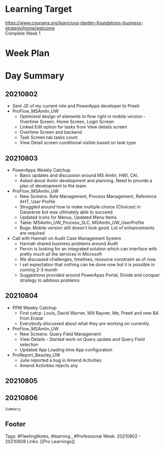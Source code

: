 # Learning Target  

https://www.coursera.org/learn/uva-darden-foundations-business-strategy/home/welcome  
Complete Week 1   
    

# Week Plan  

  

# Day Summary 
## 20210802
- Sent JD of my current role and PowerApps developer to Preeti
- ProFlow_MSAmlin_UW
	- Optimized design of elements to flow right in mobile version - Overtime Screen, Home Screen, Login Screen
	- Linked Edit option for tasks from View details screen
	- Overtime Screen and backend
	- Task Screen tab tasks count
	- View Detail screen conditional visible based on task type

## 20210803
- PowerApps Weekly Catchup
	- Basic updates and discussion around MS Amlin, HWI, CAI.
	- Asked about Amlin development and planning. Need to provide a plan of development to the team.
- ProFlow_MSAmlin_UW
	- New Screens: Role Management, Process Management, Reference AHT, User Profile
	- Struggled around how to make multiple choice (Choices) in Dataverse but was ultimately able to succeed
	- Updated Icons for Menus, Updated Menu Items
	- Table: MSAmlin_UW_Process_SLC, MSAmlin_UW_UserProfile
	- Bugs: Mobile version still doesn't look good. Lot of enhancements are required
- Call with Hannah on Audit Case Management System
	- Hannah shared business problems around Audit
	- Pervin is looking for an integrated solution which can interface with pretty much all the services in Microsoft
	- We discussed challenges, timelines, resource constraint as of now.
	- I set expectation that nothing can be done now but it is possible in coming 2-3 month
	- Suggestions provided around PowerApps Portal, Divide and conquer strategy to address problems

## 20210804
- PPM Weekly Catchup
  - First catcp. Louis, David Warner, Will Rayner, Me, Preeti and new BA from Enstar
  - Everybody discussed about what they are working on currently.
- ProFlow_MSAmlin_UW
  - New Screens: Query Field Management
  - View Details - Started work on Query update and Query Field selection 
  - Updated App Loading time App configuration
- ProReport_Beazley_UW
	- Julie reported a bug in Amend Activities
	- Amend Activities rejects any 

## 20210805

## 20210806

`Summary`



## Footer

Tags: #FleetingNotes, #learning , #Professional
Week: 20210802 - 20210808
Links: [[Pro Learnings]]

<!--
Comment - 
-->
<!--stackedit_data:
eyJoaXN0b3J5IjpbLTEzOTA4MTc5MywtMTc2Nzc1MjIwMywtNT
ExNDA2Njc2LC01NTA5NzIxOTYsLTEwNzEzNjk0ODIsMjk4NzMx
MzE1LDQ4MDM3Njk3Nl19
-->